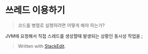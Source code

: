 # 쓰레드 이용하기 

> 코드를 병렬로 실행하려면 어떻게 해야 하는가?

JVM에 요청해서 직접 스레드를 생성할때 발생되는 상황인 동시성 작업을 
;


> Written with [StackEdit](https://stackedit.io/).
<!--stackedit_data:
eyJoaXN0b3J5IjpbLTgyMzU1NDYyXX0=
-->